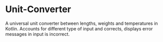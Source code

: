 # Unit-Converter
A universal unit converter between lengths, weights and temperatures in Kotlin.
Accounts for different type of input and corrects, displays error messages in input is incorrect.
